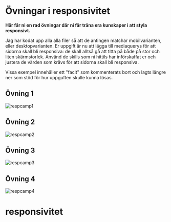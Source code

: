 # Övningar i responsivitet
**Här får ni en rad övningar där ni får träna era kunskaper i att styla responsivt.**

Jag har kodat upp alla alla filer så att de antingen matchar mobilvarianten, eller desktopvarianten. Er uppgift är nu att lägga till mediaquerys för att sidorna skall bli responsiva: de skall alltså gå att titta på både på stor och liten skärmstorlek. Använd de skills som ni hittils har införskaffat er och justera de värden som krävs för att sidorna skall bli responsiva. 

Vissa exempel innehåller ett "facit" som kommenterats bort och lagts längre ner som stöd för hur uppguften skulle kunna lösas.

## Övning 1
![respcamp1](https://user-images.githubusercontent.com/54267140/142991652-6e0dbff4-773b-4386-aa69-2901df974f7b.jpg)

## Övning 2
![respcamp2](https://user-images.githubusercontent.com/54267140/143019138-0bb017e4-9d0b-40b5-8e91-2c713b2e63d1.jpg)

## Övning 3
![respcamp3](https://user-images.githubusercontent.com/54267140/142991700-ae3f0b78-0b24-4c18-8867-7207c0463209.jpg)

## Övning 4
![respcamp4](https://user-images.githubusercontent.com/54267140/142991711-15279a3a-d1e0-4d48-ac06-9a9673b15169.jpg)
# responsivitet
